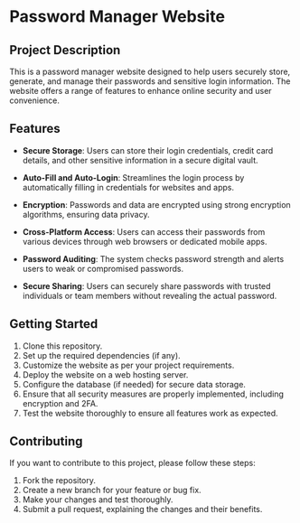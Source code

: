# Password Manager Website

## Project Description

This is a password manager website designed to help users securely store, generate, and manage their passwords and sensitive login information. The website offers a range of features to enhance online security and user convenience.

## Features

- **Secure Storage**: Users can store their login credentials, credit card details, and other sensitive information in a secure digital vault.

- **Auto-Fill and Auto-Login**: Streamlines the login process by automatically filling in credentials for websites and apps.

- **Encryption**: Passwords and data are encrypted using strong encryption algorithms, ensuring data privacy.

- **Cross-Platform Access**: Users can access their passwords from various devices through web browsers or dedicated mobile apps.

- **Password Auditing**: The system checks password strength and alerts users to weak or compromised passwords.

- **Secure Sharing**: Users can securely share passwords with trusted individuals or team members without revealing the actual password.

## Getting Started

1. Clone this repository.
2. Set up the required dependencies (if any).
3. Customize the website as per your project requirements.
4. Deploy the website on a web hosting server.
5. Configure the database (if needed) for secure data storage.
6. Ensure that all security measures are properly implemented, including encryption and 2FA.
7. Test the website thoroughly to ensure all features work as expected.

## Contributing

If you want to contribute to this project, please follow these steps:

1. Fork the repository.
2. Create a new branch for your feature or bug fix.
3. Make your changes and test thoroughly.
4. Submit a pull request, explaining the changes and their benefits.





